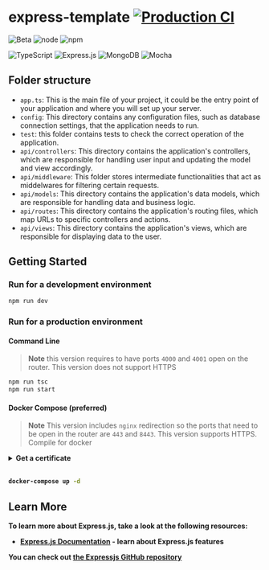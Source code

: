 # express-template  [![Production CI](https://github.com/UNIZAR-30226-01/chess-backend/actions/workflows/production.yml/badge.svg)](https://github.com/UNIZAR-30226-01/chess-backend/actions/workflows/production.yml)

![Beta](https://img.shields.io/badge/Status-Beta-red)
![node](https://img.shields.io/badge/node-16.x-blue)
![npm](https://img.shields.io/badge/npm-8.15.0-blue)

![TypeScript](https://img.shields.io/badge/typescript-%23007ACC.svg?style=for-the-badge&logo=typescript&logoColor=white)
![Express.js](https://img.shields.io/badge/express.js-%23404d59.svg?style=for-the-badge&logo=express&logoColor=%2361DAFB)
![MongoDB](https://img.shields.io/badge/MongoDB-%234ea94b.svg?style=for-the-badge&logo=mongodb&logoColor=white)
![Mocha](https://img.shields.io/badge/-mocha-%238D6748?style=for-the-badge&logo=mocha&logoColor=white)

## Folder structure

- `app.ts`: This is the main file of your project, it could be the entry point of your application and where you will set up your server.
- `config`: This directory contains any configuration files, such as database connection settings, that the application needs to run.
- `test`: this folder contains tests to check the correct operation of the application.
- `api/controllers`: This directory contains the application's controllers, which are responsible for handling user input and updating the model and view accordingly.
- `api/middleware`: This folder stores intermediate functionalities that act as middelwares for filtering certain requests.
- `api/models`: This directory contains the application's data models, which are responsible for handling data and business logic.
- `api/routes`: This directory contains the application's routing files, which map URLs to specific controllers and actions.
- `api/views`: This directory contains the application's views, which are responsible for displaying data to the user.

## Getting Started

### Run for a development environment

```bash
npm run dev
```

###  Run for a production environment

#### Command Line
> **Note** 
> this version requires to have ports `4000` and `4001` open on the router. This version does not support HTTPS 

```bash
npm run tsc
npm run start
```

#### Docker Compose (preferred)

> **Note** 
>  This version includes `nginx` redirection so the ports that need to be open in the router are `443` and `8443`. This version supports HTTPS.
Compile for docker

  <details>
    <summary><b>Get a certificate<b></summary>
    <details class="nested">
    <summary>Self Signed</summary>

1. Crea una clave privada utilizando el siguiente comando:
```bash
openssl genrsa -out cert.key 2048
```
1. Crea un certificado autofirmado utilizando el siguiente comando:<br>
  Este comando generará un certificado autofirmado válido por 365 días y lo guardará en un archivo llamado "cert.crt". Durante la ejecución del comando se te solicitará que proporciones algunos datos para el certificado. Asegúrate de proporcionar el nombre de dominio correcto en el campo "Common Name".
```bash
openssl req -new -x509 -key cert.key -out cert.crt -days 365
```
1. Verifica que el certificado SSL y la clave privada corresponden utilizando los siguientes comandos:
```
openssl x509 -noout -modulus -in cert.crt | openssl md5
openssl rsa -noout -modulus -in cert.key | openssl md5
```
  </details>
  <details class="nested">
    <summary>Lets Encrypt & Certbot</summary>

Follow the instructions on the following [page](https://certbot.eff.org/)

  </details>
  </details>
<br>

```bash
docker-compose up -d
```

## Learn More

To learn more about Express.js, take a look at the following resources:

- [Express.js Documentation](https://expressjs.com/) - learn about Express.js features

You can check out [the Expressjs GitHub repository](https://github.com/expressjs/express)
